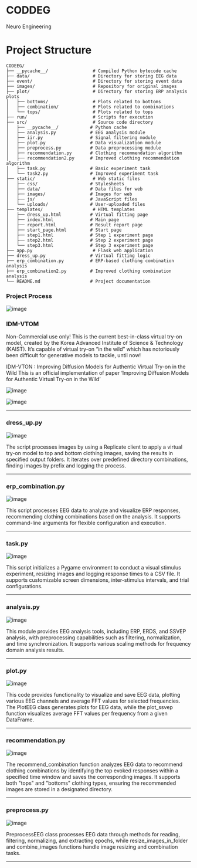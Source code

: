 # CODDEG
Neuro Engineering

# Project Structure

```
CODEEG/
├── __pycache__/                 # Compiled Python bytecode cache
├── data/                        # Directory for storing EEG data
├── event/                       # Directory for storing event data
├── images/                      # Repository for original images
├── plot/                        # Directory for storing ERP analysis plots
│   ├── bottoms/                 # Plots related to bottoms
│   ├── combination/             # Plots related to combinations
│   └── tops/                    # Plots related to tops
├── run/                         # Scripts for execution
├── src/                         # Source code directory
│   ├── __pycache__/            # Python cache
│   ├── analysis.py             # EEG analysis module
│   ├── iir.py                  # Signal filtering module
│   ├── plot.py                 # Data visualization module
│   ├── preprocess.py           # Data preprocessing module
│   ├── recommendation.py       # Clothing recommendation algorithm
│   ├── recommendation2.py      # Improved clothing recommendation algorithm
│   ├── task.py                 # Basic experiment task
│   └── task2.py                # Improved experiment task
├── static/                      # Web static files
│   ├── css/                    # Stylesheets
│   ├── data/                   # Data files for web
│   ├── images/                 # Images for web
│   ├── js/                     # JavaScript files
│   └── uploads/                # User-uploaded files
├── templates/                   # HTML templates
│   ├── dress_up.html           # Virtual fitting page
│   ├── index.html              # Main page
│   ├── report.html             # Result report page
│   ├── start_page.html         # Start page
│   ├── step1.html              # Step 1 experiment page
│   ├── step2.html              # Step 2 experiment page
│   └── step3.html              # Step 3 experiment page
├── app.py                       # Flask web application
├── dress_up.py                 # Virtual fitting logic
├── erp_combination.py          # ERP-based clothing combination analysis
├── erp_combination2.py         # Improved clothing combination analysis
└── README.md                   # Project documentation
```
### Project Process

![image](https://github.com/user-attachments/assets/5396f46e-4f08-458b-a27d-1595b3fa6402)


### IDM-VTOM
Non-Commercial use only!
This is the current best-in-class virtual try-on model, created by the Korea Advanced Institute of Science & Technology (KAIST). It’s capable of virtual try-on “in the wild” which has notoriously been difficult for generative models to tackle, until now!

IDM-VTON : Improving Diffusion Models for Authentic Virtual Try-on in the Wild
This is an official implementation of paper ‘Improving Diffusion Models for Authentic Virtual Try-on in the Wild’

![image](https://github.com/user-attachments/assets/49c32793-3ed3-46fb-bb45-16f772af79c9)

![image](https://github.com/user-attachments/assets/b91fd43e-5711-422b-b449-5d4ca7d06161)



---
### dress_up.py

![image](https://github.com/user-attachments/assets/68c09e79-6f46-4348-98e1-fa61cafd65b5)


The script processes images by using a Replicate client to apply a virtual try-on model to top and bottom clothing images, saving the results in specified output folders. It iterates over predefined directory combinations, finding images by prefix and logging the process.

---
### erp_combination.py

![image](https://github.com/user-attachments/assets/23737f6c-4b88-4a1f-86df-0cfade3bae7d)


This script processes EEG data to analyze and visualize ERP responses, recommending clothing combinations based on the analysis. It supports command-line arguments for flexible configuration and execution.

---
### task.py

![image](https://github.com/user-attachments/assets/e0d5c2f8-d150-4c6e-9363-539294df6979)

This script initializes a Pygame environment to conduct a visual stimulus experiment, resizing images and logging response times to a CSV file. It supports customizable screen dimensions, inter-stimulus intervals, and trial configurations.

--- 
### analysis.py

![image](https://github.com/user-attachments/assets/922c8c16-e1da-45b7-89ca-3468996f30dc)


This module provides EEG analysis tools, including ERP, ERDS, and SSVEP analysis, with preprocessing capabilities such as filtering, normalization, and time synchronization. It supports various scaling methods for frequency domain analysis results.

--- 
### plot.py

![image](https://github.com/user-attachments/assets/dceb1295-166b-4ccf-a396-6f60930f7599)

This code provides functionality to visualize and save EEG data, plotting various EEG channels and average FFT values for selected frequencies. The PlotEEG class generates plots for EEG data, while the plot_ssvep function visualizes average FFT values per frequency from a given DataFrame.

--- 

### recommendation.py

![image](https://github.com/user-attachments/assets/2a6b7eb1-745b-43d5-8753-a26095230533)

The recommend_combination function analyzes EEG data to recommend clothing combinations by identifying the top evoked responses within a specified time window and saves the corresponding images. It supports both "tops" and "bottoms" clothing types, ensuring the recommended images are stored in a designated directory.

--- 

### preprocess.py

![image](https://github.com/user-attachments/assets/44edb9f4-2690-4a2b-b4a4-c53bba2dcbe7)

PreprocessEEG class processes EEG data through methods for reading, filtering, normalizing, and extracting epochs, while resize_images_in_folder and combine_images functions handle image resizing and combination tasks.

---

